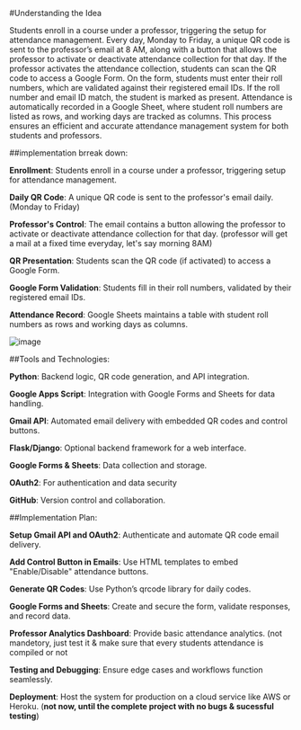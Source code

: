 #Understanding the Idea

Students enroll in a course under a professor, triggering the setup for attendance management. Every day, Monday to Friday, a unique QR code is sent to the professor’s email at 8 AM, along with a button that allows the professor to activate or deactivate attendance collection for that day. If the professor activates the attendance collection, students can scan the QR code to access a Google Form. On the form, students must enter their roll numbers, which are validated against their registered email IDs. If the roll number and email ID match, the student is marked as present. Attendance is automatically recorded in a Google Sheet, where student roll numbers are listed as rows, and working days are tracked as columns. This process ensures an efficient and accurate attendance management system for both students and professors.

##implementation brreak down:

**Enrollment**: Students enroll in a course under a professor, triggering setup for attendance management.

**Daily QR Code**: A unique QR code is sent to the professor's email daily. (Monday to Friday)

**Professor's Control**: The email contains a button allowing the professor to activate or deactivate attendance collection for that day. (professor will get a mail at a fixed time everyday, let's say morning 8AM)

**QR Presentation**: Students scan the QR code (if activated) to access a Google Form.

**Google Form Validation**: Students fill in their roll numbers, validated by their registered email IDs.

**Attendance Record**: Google Sheets maintains a table with student roll numbers as rows and working days as columns.

![image](https://github.com/user-attachments/assets/2cade273-d43e-4af5-8b86-06a2676b3c6c)


##Tools and Technologies:

**Python**: Backend logic, QR code generation, and API integration.

**Google Apps Script**: Integration with Google Forms and Sheets for data handling.

**Gmail API**: Automated email delivery with embedded QR codes and control buttons.

**Flask/Django**: Optional backend framework for a web interface.

**Google Forms & Sheets**: Data collection and storage.

**OAuth2**: For authentication and data security

**GitHub**: Version control and collaboration.

##Implementation Plan:

**Setup Gmail API and OAuth2**: Authenticate and automate QR code email delivery.

**Add Control Button in Emails**: Use HTML templates to embed "Enable/Disable" attendance buttons.

**Generate QR Codes**: Use Python’s qrcode library for daily codes.

**Google Forms and Sheets**: Create and secure the form, validate responses, and record data.

**Professor Analytics Dashboard**: Provide basic attendance analytics. (not mandetory, just test it & make sure that every students attendance is compiled or not 

**Testing and Debugging**: Ensure edge cases and workflows function seamlessly.

**Deployment**: Host the system for production on a cloud service like AWS or Heroku. (**not now, until the complete project with no bugs & sucessful testing**)
